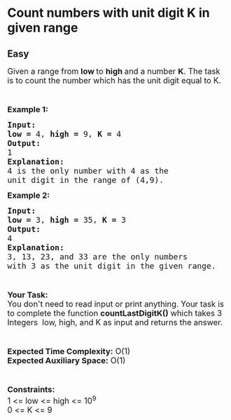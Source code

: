 # Count numbers with unit digit K in given range
## Easy
<div class="problems_problem_content__Xm_eO"><p><span style="font-size:18px">Given a range from <strong>low </strong>to <strong>high </strong>and a number <strong>K</strong>. The task is to count the number which has the unit digit equal to K. </span></p>

<p>&nbsp;</p>

<p><span style="font-size:18px"><strong>Example 1:</strong></span></p>

<pre><span style="font-size:18px"><strong>Input:</strong></span>
<span style="font-size:18px"><strong>low = </strong>4, <strong>high = </strong>9, <strong>K = </strong>4 </span>
<span style="font-size:18px"><strong>Output:</strong></span>
<span style="font-size:18px">1</span>
<span style="font-size:18px"><strong>Explanation:</strong></span>
<span style="font-size:18px">4 is the only number with 4 as the
unit digit in the range of (4,9).</span></pre>

<p><span style="font-size:18px"><strong>Example 2:</strong></span></p>

<pre><span style="font-size:18px"><strong>Input:</strong></span>
<span style="font-size:18px"><strong>low = </strong>3, <strong>high = </strong>35, <strong>K = </strong>3 </span>
<span style="font-size:18px"><strong>Output:</strong></span>
<span style="font-size:18px">4</span>
<span style="font-size:18px"><strong>Explanation:</strong></span>
<span style="font-size:18px">3, 13, 23, and 33 are the only numbers
with 3 as the unit digit in the given range.</span></pre>

<p>&nbsp;</p>

<p><span style="font-size:18px"><strong>Your Task:</strong><br>
You don't need to read input or print anything. Your task is to complete the function <strong>countLastDigitK()</strong> which takes 3 Integers&nbsp; low, high, and K as input and returns the answer.</span></p>

<p>&nbsp;</p>

<p><span style="font-size:18px"><strong>Expected Time Complexity:</strong> O(1)<br>
<strong>Expected Auxiliary Space:</strong> O(1)</span></p>

<p>&nbsp;</p>

<p><span style="font-size:18px"><strong>Constraints:</strong></span><br>
<span style="font-size:18px">1 &lt;= low &lt;= high &lt;= 10<sup>9</sup><br>
0 &lt;= K &lt;= 9</span></p>
</div>